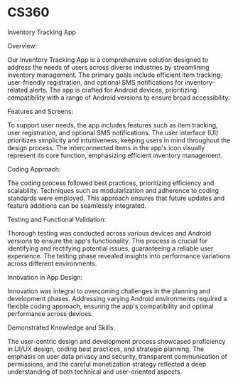 # CS360
Inventory Tracking App

Overview:

Our Inventory Tracking App is a comprehensive solution designed to address the needs of users across diverse industries by streamlining inventory management. The primary goals include efficient item tracking, user-friendly registration, and optional SMS notifications for inventory-related alerts. The app is crafted for Android devices, prioritizing compatibility with a range of Android versions to ensure broad accessibility.

Features and Screens:

To support user needs, the app includes features such as item tracking, user registration, and optional SMS notifications. The user interface (UI) prioritizes simplicity and intuitiveness, keeping users in mind throughout the design process. The interconnected items in the app's icon visually represent its core function, emphasizing efficient inventory management.

Coding Approach:

The coding process followed best practices, prioritizing efficiency and scalability. Techniques such as modularization and adherence to coding standards were employed. This approach ensures that future updates and feature additions can be seamlessly integrated.

Testing and Functional Validation:

Thorough testing was conducted across various devices and Android versions to ensure the app's functionality. This process is crucial for identifying and rectifying potential issues, guaranteeing a reliable user experience. The testing phase revealed insights into performance variations across different environments.

Innovation in App Design:

Innovation was integral to overcoming challenges in the planning and development phases. Addressing varying Android environments required a flexible coding approach, ensuring the app's compatibility and optimal performance across devices.

Demonstrated Knowledge and Skills:

The user-centric design and development process showcased proficiency in UI/UX design, coding best practices, and strategic planning. The emphasis on user data privacy and security, transparent communication of permissions, and the careful monetization strategy reflected a deep understanding of both technical and user-oriented aspects.
